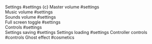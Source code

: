 Settings               #settings {c}
    Master volume      #settings            
    Music volume       #settings            
    Sounds volume      #settings            
    Full screen toggle #settings                
    Controls           #settings        
    Settings saving    #settings
    Settings loading   #settings
Controller controls    #controls 
Ghost effect           #cosmetics    